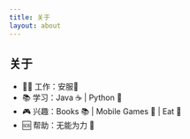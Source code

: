 ```yaml
---
title: 关于
layout: about
---
```


## 关于

- 🐕‍🦺 工作：安服🐶
- 📚 学习：Java ☕ | Python 🐍
- 🎮 兴趣：Books 📚 | Mobile Games 📱 | Eat 🍔
- 🆘 帮助：无能为力 👐
